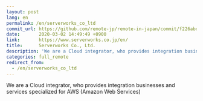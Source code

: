 ```yaml
---
layout: post
lang: en
permalink: /en/serverworks_co_ltd
commit_url: https://github.com/remote-jp/remote-in-japan/commit/f226abd4ebb62318f7f73f197f1df9bbb1ebe18a
date:       2020-03-02 14:49:49 +0900
link:       https://www.serverworks.co.jp/en/
title:      Serverworks Co., Ltd.
description: 'We are a Cloud integrator, who provides integration businesses and services specialized for AWS (Amazon Web Services)'
categories: full_remote
redirect_from:
  - /en/serverworks_co_ltd
---
```


<p>We are a Cloud integrator, who provides integration businesses and services specialized for AWS (Amazon Web Services)</p>
